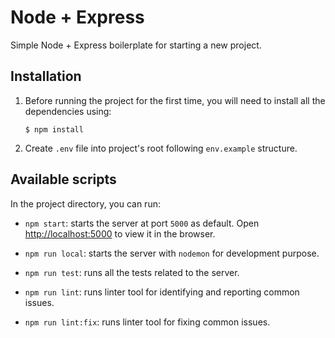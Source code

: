 # Node + Express

Simple Node + Express boilerplate for starting a new project.

## Installation

1. Before running the project for the first time, you will need to install all the dependencies using:

   ```
   $ npm install
   ```

2. Create `.env` file into project's root following `env.example` structure.

## Available scripts

In the project directory, you can run:

- `npm start`: starts the server at port `5000` as default. Open [http://localhost:5000](http://localhost:5000) to view it in the browser.

- `npm run local`: starts the server with `nodemon` for development purpose.

- `npm run test`: runs all the tests related to the server.

- `npm run lint`: runs linter tool for identifying and reporting common issues.

- `npm run lint:fix`: runs linter tool for fixing common issues.
